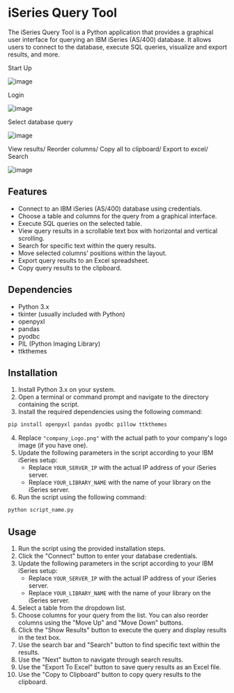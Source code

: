 # iSeries Query Tool

The iSeries Query Tool is a Python application that provides a graphical user interface for querying an IBM iSeries (AS/400) database. It allows users to connect to the database, execute SQL queries, visualize and export results, and more.

Start Up

![image](https://github.com/JAMl3/iSQT/assets/97791913/73d20de7-450a-4337-8865-c9dfdc061fa3)

Login

![image](https://github.com/JAMl3/iSQT/assets/97791913/bfe567d2-c44f-4b25-9934-689a85257e7c)

Select database query

![image](https://github.com/JAMl3/iSQT/assets/97791913/e19b2e3d-9523-4bb5-9ac6-b458a800f8b1)

View results/ Reorder columns/ Copy all to clipboard/ Export to excel/ Search

![image](https://github.com/JAMl3/iSQT/assets/97791913/76fc9f49-9921-425e-83b4-0aea7649aada)


## Features

- Connect to an IBM iSeries (AS/400) database using credentials.
- Choose a table and columns for the query from a graphical interface.
- Execute SQL queries on the selected table.
- View query results in a scrollable text box with horizontal and vertical scrolling.
- Search for specific text within the query results.
- Move selected columns' positions within the layout.
- Export query results to an Excel spreadsheet.
- Copy query results to the clipboard.

## Dependencies

- Python 3.x
- tkinter (usually included with Python)
- openpyxl
- pandas
- pyodbc
- PIL (Python Imaging Library)
- ttkthemes

## Installation

1. Install Python 3.x on your system.
2. Open a terminal or command prompt and navigate to the directory containing the script.
3. Install the required dependencies using the following command:

```bash
pip install openpyxl pandas pyodbc pillow ttkthemes
```

4. Replace `"company_Logo.png"` with the actual path to your company's logo image (if you have one).
5. Update the following parameters in the script according to your IBM iSeries setup:
    - Replace `YOUR_SERVER_IP` with the actual IP address of your iSeries server.
    - Replace `YOUR_LIBRARY_NAME` with the name of your library on the iSeries server.
6. Run the script using the following command:

```bash
python script_name.py
```

## Usage

1. Run the script using the provided installation steps.
2. Click the "Connect" button to enter your database credentials.
3. Update the following parameters in the script according to your IBM iSeries setup:
    - Replace `YOUR_SERVER_IP` with the actual IP address of your iSeries server.
    - Replace `YOUR_LIBRARY_NAME` with the name of your library on the iSeries server.
4. Select a table from the dropdown list.
5. Choose columns for your query from the list. You can also reorder columns using the "Move Up" and "Move Down" buttons.
6. Click the "Show Results" button to execute the query and display results in the text box.
7. Use the search bar and "Search" button to find specific text within the results.
8. Use the "Next" button to navigate through search results.
9. Use the "Export To Excel" button to save query results as an Excel file.
10. Use the "Copy to Clipboard" button to copy query results to the clipboard.



